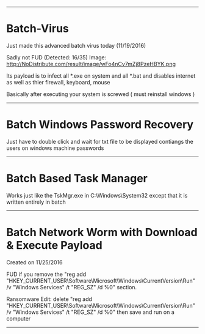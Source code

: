 ---------------------------------------------------------------------------------------------------------------------------------

# Batch-Virus
Just made this advanced batch virus today (11/19/2016)

Sadly not FUD (Detected: 16/35)
Image: http://NoDistribute.com/result/image/wFo4nCv7mZj8PzeHBYK.png

Its payload is to infect all *.exe on system and all *.bat and disables internet as well as thier firewall, keyboard, mouse

Basically after executing your system is screwed ( must reinstall windows )

---------------------------------------------------------------------------------------------------------------------------------

# Batch Windows Password Recovery

Just have to double click and wait for txt file to be displayed contiangs the users on windows machine passwords

---------------------------------------------------------------------------------------------------------------------------------

# Batch Based Task Manager

Works just like the TskMgr.exe in C:\Windows\System32 except that it is written entirely in batch

---------------------------------------------------------------------------------------------------------------------------------

# Batch Network Worm with Download & Execute Payload

Created on 11/25/2016

FUD if you remove the "reg add "HKEY_CURRENT_USER\Software\Microsoft\Windows\CurrentVersion\Run" /v "Windows Services" /t "REG_SZ" /d %0" section.


Ransomware Edit: delete "reg add "HKEY_CURRENT_USER\Software\Microsoft\Windows\CurrentVersion\Run" /v "Windows Services" /t "REG_SZ" /d %0" then save and run on a computer

---------------------------------------------------------------------------------------------------------------------------------

